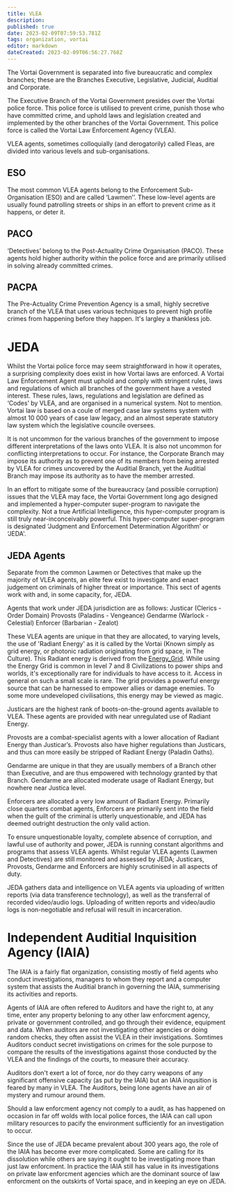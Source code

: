 ```yaml
---
title: VLEA
description: 
published: true
date: 2023-02-09T07:59:53.781Z
tags: organization, vortai
editor: markdown
dateCreated: 2023-02-09T06:56:27.768Z
---
```


The Vortai Government is separated into five bureaucratic and complex branches; these are the Branches Executive, Legislative, Judicial, Auditial and Corporate. 

The Executive Branch of the Vortai Government presides over the Vortai police force. This police force is utilised to prevent crime, punish those who have committed crime, and uphold laws and legislation created and implemented by the other branches of the Vortai Government. This police force is called the Vortai Law Enforcement Agency (VLEA). 

VLEA agents, sometimes colloquially (and derogatorily) called Fleas, are divided into various levels and sub-organisations. 

## ESO
The most common VLEA agents belong to the Enforcement Sub-Organisation (ESO) and are called ‘Lawmen’’. These low-level agents are usually found patrolling streets or ships in an effort to prevent crime as it happens, or deter it. 

## PACO
‘Detectives’ belong to the Post-Actuality Crime Organisation (PACO). These agents hold higher authority within the police force and are primarily utilised in solving already committed crimes. 


 
## PACPA
The Pre-Actuality Crime Prevention Agency is a small, highly secretive branch of the VLEA that uses various techniques to prevent high profile crimes from happening before they happen. It's largley a thankless job.

 
 
# JEDA
Whilst the Vortai police force may seem straightforward in how it operates, a surprising complexity does exist in how Vortai laws are enforced. A Vortai Law Enforcement Agent must uphold and comply with stringent rules, laws and regulations of which all branches of the government have a vested interest. These rules, laws, regulations and legislation are defined as ‘Codes’ by VLEA, and are organised in a numerical system. Not to mention. Vortai law is based on a coule of merged case law systems system with almost 10 000 years of case law legacy, and an almost seperate statutory law system which the legislative councile oversees.

 It is not uncommon for the various branches of the government to impose different interpretations of the laws onto VLEA. It is also not uncommon for conflicting interpretations to occur. For instance, the Corporate Branch may impose its authority as to prevent one of its members from being arrested by VLEA for crimes uncovered by the Auditial Branch, yet the Auditial Branch may impose its authority as to have the member arrested. 

In an effort to mitigate some of the bureaucracy (and possible corruption) issues that the VLEA may face, the Vortai Government long ago designed and implemented a hyper-computer super-program to navigate the complexity. Not a true Artificial Intelligence, this hyper-computer program is still truly near-inconceivably powerful. This hyper-computer super-program is designated ‘Judgment and Enforcement Determination Algorithm’ or ‘JEDA'. 



## JEDA Agents
Separate from the common Lawmen or Detectives that make up the majority of VLEA agents, an elite few exist to investigate and enact judgement on criminals of higher threat or importance. This sect of agents work with and, in some capacity, for, JEDA. 

Agents that work under JEDA jurisdiction are as follows:
Justicar (Clerics - Order Domain)
Provosts (Paladins - Vengeance)
Gendarme (Warlock - Celestial)
Enforcer (Barbarian - Zealot)

These VLEA agents are unique in that they are allocated, to varying levels, the use of 'Radiant Energy' as it is called by the Vortai (Known simply as grid energy, or photonic radiation originating from grid space, in The Culture). This Radiant energy is derived from the [Energy_Grid](/Energy_Grid). While using the Energy Grid is common in level 7 and 8 Civilizations to power ships and worlds, it's exceptionally rare for individuals to have access to it. Access in general on such a small scale is rare. The grid provides a powerful energy source that can be harnessed to empower allies or damage enemies. To some more undeveloped civilisations, this energy may be viewed as magic. 

Justicars are the highest rank of boots-on-the-ground agents available to VLEA. These agents are provided with near unregulated use of Radiant Energy. 

Provosts are a combat-specialist agents with a lower allocation of Radiant Energy than Justicar’s. Provosts also have higher regulations than Justicars, and thus can more easily be stripped of Radiant Energy (Paladin Oaths). 

Gendarme are unique in that they are usually members of a Branch other than Executive, and are thus empowered with technology granted by that Branch. Gendarme are allocated moderate usage of Radiant Energy, but nowhere near Justica level. 

Enforcers are allocated a very low amount of Radiant Energy. Primarily close quarters combat agents, Enforcers are primarily sent into the field when the guilt of the criminal is utterly unquestionable, and JEDA has deemed outright destruction the only valid action. 

To ensure unquestionable loyalty, complete absence of corruption, and lawful use of authority and power, JEDA is running constant algorithms and programs that assess VLEA agents. Whilst regular VLEA agents (Lawmen and Detectives) are still monitored and assessed by JEDA; Justicars, Provosts, Gendarme and Enforcers are highly scrutinised in all aspects of duty. 

JEDA gathers data and intelligence on VLEA agents via uploading of written reports (via data transference technology), as well as the transferral of recorded video/audio logs. Uploading of written reports and video/audio logs is non-negotiable and refusal will result in incarceration. 

# Independent Auditial Inquisition Agency (IAIA)
The IAIA is a fairly flat organization, consisting mostly of field agents who conduct investigations, managers to whom they report and a computer system that assists the Auditial branch in governing the IAIA, summerising its activities and reports. 

Agents of IAIA are often refered to Auditors and have the right to, at any time, enter any property beloning to any other law enforcment agency, private or government controlled, and go through their evidence, equipment and data. When auditors are not investigating other agencies or doing random checks, they often assist the VLEA in their invistigations. Somtimes Auditors conduct secret invistigations on crimes for the sole purpose to compare the results of the investigations against those conducted by the VLEA and the findings of the courts, to measure their accuracy.

Auditors don't exert a lot of force, nor do they carry weapons of any significant offensive capacity (as put by the IAIA) but an IAIA inqusition is feared by many in VLEA. The Auditors, being lone agents have an air of mystery and rumour around them.

Should a law enforcment agency not comply to a audit, as has happened on occasion in far off wolds with local police forces, the IAIA can call upon military resources to pacify the environment sufficiently for an investigation to occur.

Since the use of JEDA became prevalent about 300 years ago, the role of the IAIA has become ever more complicated. Some are calling for its dissolution while others are saying it ought to be investigating more than just law enforcment. In practice the IAIA still has value in its investigations on private law enforcment agencies which are the dominant source of law enforcment on the outskirts of Vortai space, and in keeping an eye on JEDA.
